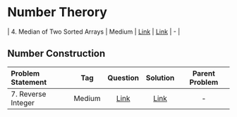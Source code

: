 # Number Therory

| 4. Median of Two Sorted Arrays | Medium  | [Link]() | [Link]() | - |


## Number Construction
| Problem Statement                                          | Tag   |  Question  | Solution  | Parent Problem        |
| :------------------------------------------------------    | :---: | :-------:  | :-------: | :----------------:    |
| 7. Reverse Integer | Medium  | [Link](https://leetcode.com/problems/reverse-integer/) | [Link]() | - |

